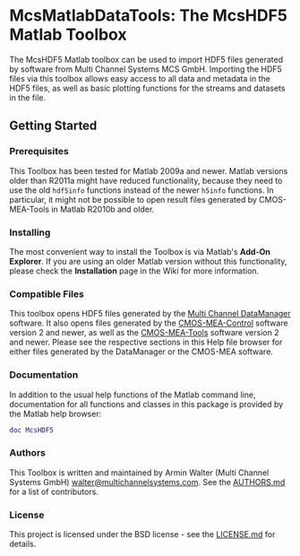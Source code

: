 # McsMatlabDataTools: The McsHDF5 Matlab Toolbox

The McsHDF5 Matlab toolbox can be used to import HDF5 files generated by software from Multi Channel Systems MCS GmbH. Importing the HDF5 files via this toolbox allows easy access to all data and metadata in the HDF5 files, as well as basic plotting functions for the streams and datasets in the file.

## Getting Started

### Prerequisites

This Toolbox has been tested for Matlab 2009a and newer. Matlab versions older than R2011a might have reduced functionality, because they need to use the old ``hdf5info`` functions instead of the newer ``h5info`` functions. In particular, it might not be possible to open result files generated by CMOS-MEA-Tools in Matlab R2010b and older.

### Installing

The most convenient way to install the Toolbox is via Matlab's **Add-On Explorer**. If you are using an older Matlab version without this functionality, please check the **Installation** page in the Wiki for more information.

### Compatible Files

This toolbox opens HDF5 files generated by the [Multi Channel DataManager](https://www.multichannelsystems.com/software/multi-channel-datamanager) software. It also opens files generated by the [CMOS-MEA-Control](https://www.multichannelsystems.com/software/multi-channel-datamanager) software version 2 and newer, as well as the [CMOS-MEA-Tools](https://www.multichannelsystems.com/software/cmos-mea-tools) software version 2 and newer. Please see the respective sections in this Help file browser for either files generated by the DataManager or the CMOS-MEA software.

### Documentation

In addition to the usual help functions of the Matlab command line, documentation for all functions and classes in this package is provided by the Matlab help browser:

```Matlab
doc McsHDF5
```

### Authors
This Toolbox is written and maintained by Armin Walter (Multi Channel Systems GmbH) <walter@multichannelsystems.com>.
See the [AUTHORS.md](https://gist.github.com/multichannelsystems/McsMatlabDataTools/AUTHORS.md) for a list of contributors.

### License
This project is licensed under the BSD license - see the [LICENSE.md](https://gist.github.com/multichannelsystems/McsMatlabDataTools/LICENSE.md) for details.